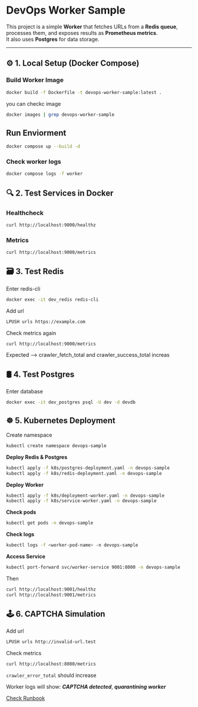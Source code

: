 # DevOps Worker Sample

This project is a simple **Worker** that fetches URLs from a **Redis queue**, processes them, and exposes results as **Prometheus metrics**.  
It also uses **Postgres** for data storage.

---

## ⚙️ 1. Local Setup (Docker Compose)

### Build Worker Image
```bash
docker build -f Dockerfile -t devops-worker-sample:latest .
```

you can checkc image

```bash
docker images | grep devops-worker-sample
```

## Run Enviorment
```bash
docker compose up --build -d
```

### Check worker logs
```bash
docker compose logs -f worker
```

## 🔍 2. Test Services in Docker

### Healthcheck

```bash
curl http://localhost:9000/healthz
```
### Metrics
```bash
curl http://localhost:9000/metrics
```
## 🗃️ 3. Test Redis

Enter redis-cli
```bash 
docker exec -it dev_redis redis-cli
```
Add url
```bash
LPUSH urls https://example.com
```
Check metrics again
```bash
curl http://localhost:9000/metrics
```
Expected --> crawler_fetch_total and crawler_success_total increas

## 🛢️ 4. Test Postgres
Enter database
```bash
docker exec -it dev_postgres psql -U dev -d devdb
```
## ☸️ 5. Kubernetes Deployment
Create namespace
```bash
kubectl create namespace devops-sample
```
**Deploy Redis & Postgres**
```bash
kubectl apply -f k8s/postgres-deployment.yaml -n devops-sample
kubectl apply -f k8s/redis-deployment.yaml -n devops-sample
```
**Deploy Worker**
```bash
kubectl apply -f k8s/deployment-worker.yaml -n devops-sample
kubectl apply -f k8s/service-worker.yaml -n devops-sample
```

**Check pods**
```bash
kubectl get pods -n devops-sample
```
**Check logs**
```bash
kubectl logs -f <worker-pod-name> -n devops-sample
```
**Access Service**
```bash
kubectl port-forward svc/worker-service 9001:8000 -n devops-sample
```
Then
```bash
curl http://localhost:9001/healthz
curl http://localhost:9001/metrics
```
## 🕹️ 6. CAPTCHA Simulation
Add url
```bash
LPUSH urls http://invalid-url.test
```
Check metrics
```bash
curl http://localhost:8080/metrics
```
```crawler_error_total``` should increase

Worker logs will show: ***CAPTCHA detected***, ***quarantining worker***

[Check Runbook](https://github.com/aria3211/DevOps/blob/main/Runbook.md)
